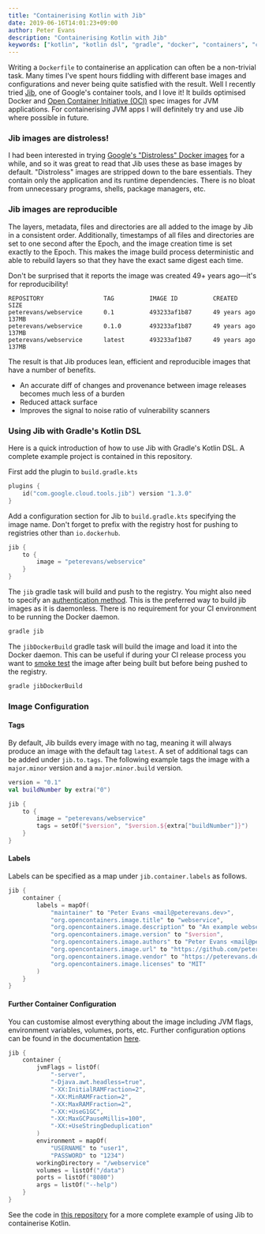 ```yaml
---
title: "Containerising Kotlin with Jib"
date: 2019-06-16T14:01:23+09:00
author: Peter Evans
description: "Containerising Kotlin with Jib"
keywords: ["kotlin", "kotlin dsl", "gradle", "docker", "containers", "circleci", "jib", "distroless"]
---
```


Writing a `Dockerfile` to containerise an application can often be a non-trivial task. Many times I've spent hours fiddling with different base images and configurations and never being quite satisfied with the result. Well I recently tried [Jib](https://github.com/GoogleContainerTools/jib), one of Google's container tools, and I love it! It builds optimised Docker and [Open Container Initiative (OCI)](https://github.com/opencontainers/image-spec) spec images for JVM applications. For containerising JVM apps I will definitely try and use Jib where possible in future.

### Jib images are distroless!

I had been interested in trying [Google's "Distroless" Docker images](https://github.com/GoogleContainerTools/distroless) for a while, and so it was great to read that Jib uses these as base images by default. "Distroless" images are stripped down to the bare essentials. They contain only the application and its runtime dependencies. There is no bloat from unnecessary programs, shells, package managers, etc.

### Jib images are reproducible

The layers, metadata, files and directories are all added to the image by Jib in a consistent order. Additionally, timestamps of all files and directories are set to one second after the Epoch, and the image creation time is set exactly to the Epoch. This makes the image build process deterministic and able to rebuild layers so that they have the exact same digest each time.

Don't be surprised that it reports the image was created 49+ years ago⁠—it's for reproducibility!
```
REPOSITORY                 TAG          IMAGE ID          CREATED           SIZE
peterevans/webservice      0.1          493233af1b87      49 years ago      137MB
peterevans/webservice      0.1.0        493233af1b87      49 years ago      137MB
peterevans/webservice      latest       493233af1b87      49 years ago      137MB
```

The result is that Jib produces lean, efficient and reproducible images that have a number of benefits.
- An accurate diff of changes and provenance between image releases becomes much less of a burden
- Reduced attack surface
- Improves the signal to noise ratio of vulnerability scanners

### Using Jib with Gradle's Kotlin DSL

Here is a quick introduction of how to use Jib with Gradle's Kotlin DSL. A complete example project is contained in this repository.

First add the plugin to `build.gradle.kts`
```kotlin
plugins {
    id("com.google.cloud.tools.jib") version "1.3.0"
}
```

Add a configuration section for Jib to `build.gradle.kts` specifying the image name. Don't forget to prefix with the registry host for pushing to registries other than `io.dockerhub`.
```kotlin
jib {
    to {
        image = "peterevans/webservice"
    }
}
```

The `jib` gradle task will build and push to the registry. You might also need to specify an [authentication method](https://github.com/GoogleContainerTools/jib/tree/master/jib-gradle-plugin#authentication-methods). This is the preferred way to build jib images as it is daemonless. There is no requirement for your CI environment to be running the Docker daemon.

```bash
gradle jib
```

The `jibDockerBuild` gradle task will build the image and load it into the Docker daemon. This can be useful if during your CI release process you want to [smoke test](https://peterevans.dev/posts/smoke-testing-containers/) the image after being built but before being pushed to the registry.
```bash
gradle jibDockerBuild
```

### Image Configuration

#### Tags

By default, Jib builds every image with no tag, meaning it will always produce an image with the default tag `latest`. A set of additional tags can be added under `jib.to.tags`. The following example tags the image with a `major.minor` version and a `major.minor.build` version.

```kotlin
version = "0.1"
val buildNumber by extra("0")

jib {
    to {
        image = "peterevans/webservice"
        tags = setOf("$version", "$version.${extra["buildNumber"]}")
    }
}
```

#### Labels
Labels can be specified as a map under `jib.container.labels` as follows.
```kotlin
jib {
    container {
        labels = mapOf(
            "maintainer" to "Peter Evans <mail@peterevans.dev>",
            "org.opencontainers.image.title" to "webservice",
            "org.opencontainers.image.description" to "An example webservice",
            "org.opencontainers.image.version" to "$version",
            "org.opencontainers.image.authors" to "Peter Evans <mail@peterevans.dev>",
            "org.opencontainers.image.url" to "https://github.com/peter-evans/kotlin-jib",
            "org.opencontainers.image.vendor" to "https://peterevans.dev",
            "org.opencontainers.image.licenses" to "MIT"
        )
    }
}
```

#### Further Container Configuration

You can customise almost everything about the image including JVM flags, environment variables, volumes, ports, etc. Further configuration options can be found in the documentation [here](https://github.com/GoogleContainerTools/jib/tree/master/jib-gradle-plugin).

```kotlin
jib {
    container {
        jvmFlags = listOf(
            "-server",
            "-Djava.awt.headless=true",
            "-XX:InitialRAMFraction=2",
            "-XX:MinRAMFraction=2",
            "-XX:MaxRAMFraction=2",
            "-XX:+UseG1GC",
            "-XX:MaxGCPauseMillis=100",
            "-XX:+UseStringDeduplication"
        )
        environment = mapOf(
            "USERNAME" to "user1",
            "PASSWORD" to "1234")
        workingDirectory = "/webservice"
        volumes = listOf("/data")
        ports = listOf("8080")
        args = listOf("--help")
    }
}
```

See the code in [this repository](https://github.com/peter-evans/kotlin-jib) for a more complete example of using Jib to containerise Kotlin.
